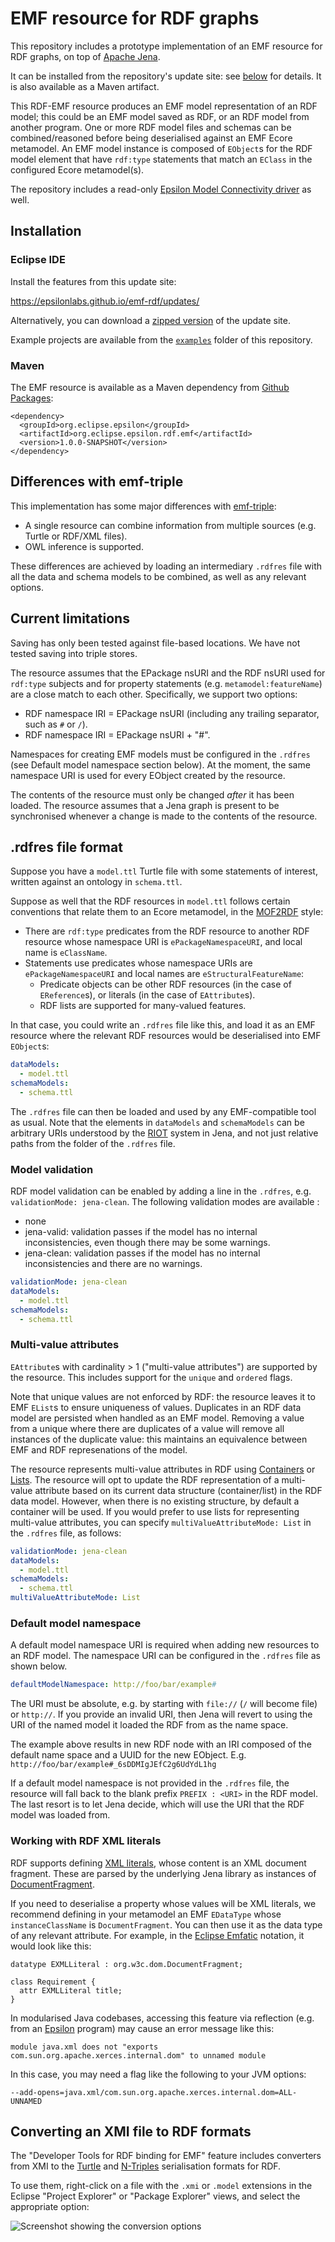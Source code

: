 # EMF resource for RDF graphs

This repository includes a prototype implementation of an EMF resource for RDF graphs, on top of [Apache Jena](https://jena.apache.org/).

It can be installed from the repository's update site: see [below](#installation) for details.
It is also available as a Maven artifact.

This RDF-EMF resource produces an EMF model representation of an RDF model; this could be an EMF model saved as RDF, or an RDF model from another program.
One or more RDF model files and schemas can be combined/reasoned before being deserialised against an EMF Ecore metamodel.
An EMF model instance is composed of `EObject`s for the RDF model element that have `rdf:type` statements that match an `EClass` in the configured Ecore metamodel(s).

The repository includes a read-only [Epsilon Model Connectivity driver](./EMC.md) as well.

## Installation

### Eclipse IDE

Install the features from this update site:

https://epsilonlabs.github.io/emf-rdf/updates/

Alternatively, you can download a [zipped version](https://epsilonlabs.github.io/emf-rdf/updates.zip) of the update site.

Example projects are available from the [`examples`](./examples) folder of this repository.

### Maven

The EMF resource is available as a Maven dependency from [Github Packages](https://docs.github.com/en/packages/working-with-a-github-packages-registry/working-with-the-apache-maven-registry):

```
<dependency>
  <groupId>org.eclipse.epsilon</groupId>
  <artifactId>org.eclipse.epsilon.rdf.emf</artifactId>
  <version>1.0.0-SNAPSHOT</version>
</dependency>
```

## Differences with emf-triple

This implementation has some major differences with [emf-triple](https://github.com/ghillairet/emftriple):

* A single resource can combine information from multiple sources (e.g. Turtle or RDF/XML files).
* OWL inference is supported.

These differences are achieved by loading an intermediary `.rdfres` file with all the data and schema models to be combined, as well as any relevant options.

## Current limitations

Saving has only been tested against file-based locations. We have not tested saving into triple stores.

The resource assumes that the EPackage nsURI and the RDF nsURI used for `rdf:type` subjects and for property statements (e.g. `metamodel:featureName`) are a close match to each other.
Specifically, we support two options:

* RDF namespace IRI = EPackage nsURI (including any trailing separator, such as `#` or `/`).
* RDF namespace IRI = EPackage nsURI + "#".

Namespaces for creating EMF models must be configured in the `.rdfres` (see  Default model namespace section below).
At the moment, the same namespace URI is used for every EObject created by the resource.

The contents of the resource must only be changed *after* it has been loaded.
The resource assumes that a Jena graph is present to be synchronised whenever a change is made to the contents of the resource.

## .rdfres file format

Suppose you have a `model.ttl` Turtle file with some statements of interest, written against an ontology in `schema.ttl`.

Suppose as well that the RDF resources in `model.ttl` follows certain conventions that relate them to an Ecore metamodel, in the [MOF2RDF](https://www.omg.org/spec/MOF2RDF/1.0/About-MOF2RDF) style:

* There are `rdf:type` predicates from the RDF resource to another RDF resource whose namespace URI is `ePackageNamespaceURI`, and local name is `eClassName`.
* Statements use predicates whose namespace URIs are `ePackageNamespaceURI` and local names are `eStructuralFeatureName`:
  * Predicate objects can be other RDF resources (in the case of `EReference`s), or literals (in the case of `EAttribute`s).
  * RDF lists are supported for many-valued features.

In that case, you could write an `.rdfres` file like this, and load it as an EMF resource where the relevant RDF resources would be deserialised into EMF `EObject`s:

```yaml
dataModels:
  - model.ttl
schemaModels:
  - schema.ttl
```

The `.rdfres` file can then be loaded and used by any EMF-compatible tool as usual.
Note that the elements in `dataModels` and `schemaModels` can be arbitrary URIs understood by the [RIOT](https://jena.apache.org/documentation/io/) system in Jena, and not just relative paths from the folder of the `.rdfres` file.

### Model validation

RDF model validation can be enabled by adding a line in the `.rdfres`, e.g. `validationMode: jena-clean`. The following validation modes are available :

- none
- jena-valid: validation passes if the model has no internal inconsistencies, even though there may be some warnings.
- jena-clean: validation passes if the model has no internal inconsistencies and there are no warnings.

```yaml
validationMode: jena-clean
dataModels:
  - model.ttl
schemaModels:
  - schema.ttl
```

### Multi-value attributes

`EAttribute`s with cardinality > 1 ("multi-value attributes") are supported by the resource.
This includes support for the `unique` and `ordered` flags.

Note that unique values are not enforced by RDF: the resource leaves it to EMF `EList`s to ensure uniqueness of values.
Duplicates in an RDF data model are persisted when handled as an EMF model.
Removing a value from a unique where there are duplicates of a value will remove all instances of the duplicate value: this maintains an equivalence between EMF and RDF represenations of the model.

The resource represents multi-value attributes in RDF using [Containers](https://www.w3.org/TR/rdf-schema/#ch_containervocab) or [Lists](https://www.w3.org/TR/rdf-schema/#ch_collectionvocab).
The resource will opt to update the RDF representation of a multi-value attribute based on its current data structure (container/list) in the RDF data model.
However, when there is no existing structure, by default a container will be used.
If you would prefer to use lists for representing multi-value attributes, you can specify `multiValueAttributeMode: List` in the `.rdfres` file, as follows:

```yaml
validationMode: jena-clean
dataModels:
  - model.ttl
schemaModels:
  - schema.ttl
multiValueAttributeMode: List
```

### Default model namespace

A default model namespace URI is required when adding new resources to an RDF model.
The namespace URI can be configured in the `.rdfres` file as shown below.

```yaml
defaultModelNamespace: http://foo/bar/example#
```
The URI must be absolute, e.g. by starting with `file://` (`/` will become file) or `http://`.
If you provide an invalid URI, then Jena will revert to using the URI of the named model it loaded the RDF from as the name space. 

The example above results in new RDF node with an IRI composed of the default name space and a UUID for the new EObject. E.g. `http://foo/bar/example#_6sDDMIgJEfC2g6UdYdL1hg`

If a default model namespace is not provided in the `.rdfres` file, the resource will fall back to the blank prefix `PREFIX : <URI>` in the RDF model.
The last resort is to let Jena decide, which will use the URI that the RDF model was loaded from.

### Working with RDF XML literals

RDF supports defining [XML literals](https://www.w3.org/TR/rdf-syntax-grammar/#section-Syntax-XML-literals), whose content is an XML document fragment.
These are parsed by the underlying Jena library as instances of [DocumentFragment](https://docs.oracle.com/javase/8/docs/api/org/w3c/dom/DocumentFragment.html).

If you need to deserialise a property whose values will be XML literals, we recommend defining in your metamodel an EMF `EDataType` whose `instanceClassName` is `DocumentFragment`.
You can then use it as the data type of any relevant attribute.
For example, in the [Eclipse Emfatic](https://eclipse.dev/emfatic/) notation, it would look like this:

```
datatype EXMLLiteral : org.w3c.dom.DocumentFragment;

class Requirement {
  attr EXMLLiteral title;
}
```

In modularised Java codebases, accessing this feature via reflection (e.g. from an [Epsilon](https://eclipse.dev/epsilon/) program) may cause an error message like this:

```
module java.xml does not "exports com.sun.org.apache.xerces.internal.dom" to unnamed module
```

In this case, you may need a flag like the following to your JVM options:

```
--add-opens=java.xml/com.sun.org.apache.xerces.internal.dom=ALL-UNNAMED
```

## Converting an XMI file to RDF formats

The "Developer Tools for RDF binding for EMF" feature includes converters from XMI to the [Turtle](https://www.w3.org/TR/turtle/) and [N-Triples](https://www.w3.org/TR/n-triples/) serialisation formats for RDF.

To use them, right-click on a file with the `.xmi` or `.model` extensions in the Eclipse "Project Explorer" or "Package Explorer" views, and select the appropriate option:

![Screenshot showing the conversion options](./images/convert-to-rdf.png)
